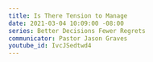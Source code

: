 ```yaml
---
title: Is There Tension to Manage
date: 2021-03-04 10:09:00 -08:00
series: Better Decisions Fewer Regrets
communicator: Pastor Jason Graves
youtube_id: IvcJSedtwd4
---
```


